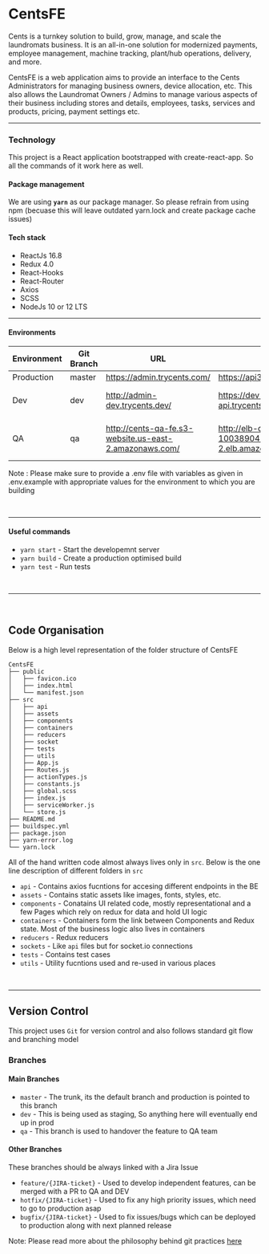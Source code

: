 
# CentsFE
Cents is a turnkey solution to build, grow, manage, and scale the laundromats business. It is an all-in-one solution for modernized payments, employee management, machine tracking, plant/hub operations, delivery, and more.

CentsFE is a web application aims to provide an interface to the Cents Administrators for managing business owners, device allocation, etc. This also allows the Laundromat Owners / Admins to manage various aspects of their business including stores and details, employees, tasks, services and products, pricing, payment settings etc.

<hr/>

### Technology
This project is a React application bootstrapped with create-react-app. So all the commands of it work here as well. 

#### Package management
We are using <b>`yarn`</b> as our package manager. So please refrain from using npm (becuase this will leave outdated yarn.lock and create package cache issues)

#### Tech stack
- ReactJs 16.8
- Redux 4.0
- React-Hooks
- React-Router
- Axios 
- SCSS
- NodeJs 10 or 12 LTS

<hr/>

#### Environments



| Environment | Git Branch | URL                                                    | BE URL                                                           | CD Enabled              | S3 bucket          | Cloudfront enabled |
|-------------|------------|--------------------------------------------------------|------------------------------------------------------------------|-------------------------|--------------------|--------------------|
| Production  | master     | https://admin.trycents.com/                            | https://api3.trycents.com/api/v1/                                | No                      | admin.trycents.com | Yes                |
| Dev         | dev        | http://admin-dev.trycents.dev/                         | https://dev-admin-api.trycents.com/api/v1                        | Yes - GitHub Actions    | cents-fe-dev       | Yes                |
| QA          | qa         | http://cents-qa-fe.s3-website.us-east-2.amazonaws.com/ | http://elb-qa-nsg-1003890426.us-east-2.elb.amazonaws.com/api/v1/ | Yes - AWS Code Pipeline | cents-qa-fe        | No                 |

Note : Please make sure to provide a .env file with variables as given in .env.example with appropriate values for the environment to which you are building

<br/>
<hr/>

#### Useful commands
- `yarn start` - Start the developemnt server
- `yarn build` - Create a production optimised build
- `yarn test`  - Run tests 

<br/><hr/><br/>

## Code Organisation
Below is a high level representation of the folder structure of CentsFE
```
CentsFE
├── public
│   ├── favicon.ico
│   ├── index.html
│   └── manifest.json
├── src
│   ├── api
│   ├── assets
│   ├── components
│   ├── containers
│   ├── reducers
│   ├── socket
│   ├── tests
│   ├── utils
│   ├── App.js
│   ├── Routes.js
│   ├── actionTypes.js
│   ├── constants.js
│   ├── global.scss
│   ├── index.js
│   ├── serviceWorker.js
│   └── store.js
├── README.md
├── buildspec.yml
├── package.json
├── yarn-error.log
└── yarn.lock
```

All of the hand written code almost always lives only in `src`. Below is the one line description of different folders in `src`

- `api` - Contains axios fucntions for accesing different endpoints in the BE
- `assets` - Contains static assets like images, fonts, styles, etc.
- `components` - Conatains UI related code, mostly representational and a few Pages which rely on redux for data and hold UI logic
- `containers` - Containers form the link between Components and Redux state. Most of the business logic also lives in containers
- `reducers` - Redux reducers
- `sockets` - Like `api` files but for socket.io connections
- `tests` - Contains test cases
- `utils` - Utility fucntions used and re-used in various places

<br/><hr/>

## Version Control
This project uses `Git` for version control and also follows standard git flow and branching model

### Branches
#### Main Branches
- `master` - The trunk, its the default branch and production is pointed to this branch
- `dev` - This is being used as staging, So anything here will eventually end up in prod
- `qa` - This branch is used to handover the feature to QA team
#### Other Branches
These branches should be always linked with a Jira Issue
- `feature/{JIRA-ticket}` - Used to develop independent features, can be merged with a PR to QA and DEV
- `hotfix/{JIRA-ticket}` - Used to fix any high priority issues, which need to go to production asap
- `bugfix/{JIRA-ticket}` - Used to fix issues/bugs which can be deployed to production along with next planned release


Note: Please read more about the philosophy behind git practices [here](https://docs.google.com/document/d/1QPQkWLGVk3_hvSS76CSybIlbTsZjSjXWRU46GDtpPPw/edit?usp=sharing)
